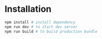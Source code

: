 # Installation

``` bash
npm install # install dependency
npm run dev # to start dev server
npm run build # to build production bundle
```